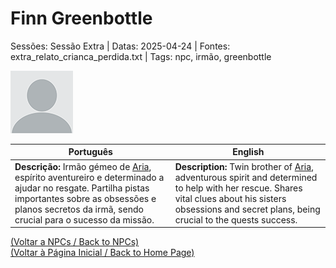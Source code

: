 
# Finn Greenbottle

Sessões: Sessão Extra | Datas: 2025-04-24 | Fontes: extra_relato_crianca_perdida.txt | Tags: npc, irmão, greenbottle

![Finn Greenbottle](blank.png)

| Português | English |
|-----------|---------|
| **Descrição:** Irmão gémeo de [Aria](aria_greenbottle.md), espírito aventureiro e determinado a ajudar no resgate. Partilha pistas importantes sobre as obsessões e planos secretos da irmã, sendo crucial para o sucesso da missão. | **Description:** Twin brother of [Aria](aria_greenbottle.md), adventurous spirit and determined to help with her rescue. Shares vital clues about his sisters obsessions and secret plans, being crucial to the quests success. |

[(Voltar a NPCs / Back to NPCs)](npcs_list.md)  
[(Voltar à Página Inicial / Back to Home Page)](../../home.md)


























